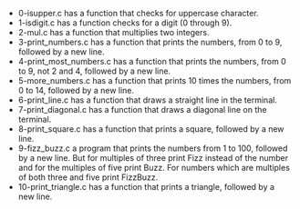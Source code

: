 - 0-isupper.c has a function that checks for uppercase character.
- 1-isdigit.c has a function checks for a digit (0 through 9).
- 2-mul.c has a function that multiplies two integers.
- 3-print_numbers.c has a function that prints the numbers, from 0 to 9, followed by a new line.
- 4-print_most_numbers.c has a function that prints the numbers, from 0 to 9, not 2 and 4, followed by a new line.
- 5-more_numbers.c has a function that prints 10 times the numbers, from 0 to 14, followed by a new line.
- 6-print_line.c has a function that draws a straight line in the terminal.
- 7-print_diagonal.c has a function that draws a diagonal line on the terminal.
- 8-print_square.c has a function that prints a square, followed by a new line.
- 9-fizz_buzz.c a program that prints the numbers from 1 to 100, followed by a new line. But for multiples of three print Fizz instead of the number and for the multiples of five print Buzz. For numbers which are multiples of both three and five print FizzBuzz.
- 10-print_triangle.c has a function that prints a triangle, followed by a new line.
